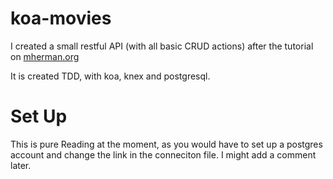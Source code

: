 # koa-movies

I created a small restful API (with all basic CRUD actions) after the tutorial on [mherman.org](http://mherman.org/blog/2017/08/23/building-a-restful-api-with-koa-and-postgres/#.Wi5ecUpSzVp)

It is created TDD, with koa, knex and postgresql.


# Set Up

This is pure Reading at the moment, as you would have to set up a postgres account and change the link in the conneciton file. I might add a comment later.

